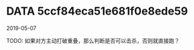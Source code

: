 DATA 5ccf84eca51e681f0e8ede59
==============================

2019-05-07

TODO: 如果对方主动打破重叠，那么判断是否可以击杀，否则就直接跑？